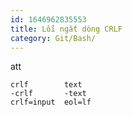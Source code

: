 ```yaml
---
id: 1646962835553
title: Lỗi ngắt dòng CRLF
category: Git/Bash/
---
```


att
```
crlf		text
-crlf		-text
crlf=input	eol=lf
```
